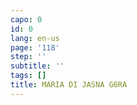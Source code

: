 ```yaml
---
capo: 0
id: 0
lang: en-us
page: '118'
step: ''
subtitle: ''
tags: []
title: MARIA DI JASNA G6RA
---
```

